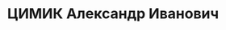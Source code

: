 ---
title: ЦИМИК Александр Иванович
description: 'Род. в 1888, Польша. Слесарь паровозного депо в г. Красноярске.

  Арестован 17.05.1937. Обв.: участие в антисоветской терр. организации. Приговор:
  ВК ВС СССР, 15.07.1938 – ВМН. Расстрелян 16.07.1938, в г. Красноярске.

  Реабилитирован ВК ВС СССР 25.02.1958'
---